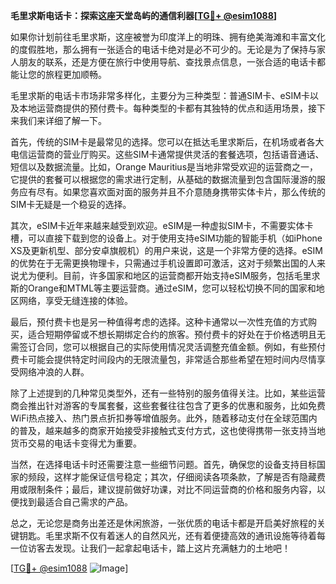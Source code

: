 **毛里求斯电话卡：探索这座天堂岛屿的通信利器[[TG💪+ @esim1088](https://t.me/s/esim1088)]**

如果你计划前往毛里求斯，这座被誉为印度洋上的明珠、拥有绝美海滩和丰富文化的度假胜地，那么拥有一张适合的电话卡绝对是必不可少的。无论是为了保持与家人朋友的联系，还是方便在旅行中使用导航、查找景点信息，一张合适的电话卡都能让您的旅程更加顺畅。

毛里求斯的电话卡市场非常多样化，主要分为三种类型：普通SIM卡、eSIM卡以及本地运营商提供的预付费卡。每种类型的卡都有其独特的优点和适用场景，接下来我们来详细了解一下。

首先，传统的SIM卡是最常见的选择。您可以在抵达毛里求斯后，在机场或者各大电信运营商的营业厅购买。这些SIM卡通常提供灵活的套餐选项，包括语音通话、短信以及数据流量。比如，Orange Mauritius是当地非常受欢迎的运营商之一，它提供的套餐可以根据您的需求进行定制，从基础的数据流量到包含国际漫游的服务应有尽有。如果您喜欢面对面的服务并且不介意随身携带实体卡片，那么传统的SIM卡无疑是一个稳妥的选择。

其次，eSIM卡近年来越来越受到欢迎。eSIM是一种虚拟SIM卡，不需要实体卡槽，可以直接下载到您的设备上。对于使用支持eSIM功能的智能手机（如iPhone XS及更新机型、部分安卓旗舰机）的用户来说，这是一个非常方便的选择。eSIM的优势在于无需更换物理卡，只需通过手机设置即可激活，这对于频繁出国的人来说尤为便利。目前，许多国家和地区的运营商都开始支持eSIM服务，包括毛里求斯的Orange和MTML等主要运营商。通过eSIM，您可以轻松切换不同的国家和地区网络，享受无缝连接的体验。

最后，预付费卡也是另一种值得考虑的选择。这种卡通常以一次性充值的方式购买，适合短期停留或不想长期绑定合约的旅客。预付费卡的好处在于价格透明且无需签订合同，您可以根据自己的实际使用情况灵活调整充值金额。例如，有些预付费卡可能会提供特定时间段内的无限流量包，非常适合那些希望在短时间内尽情享受网络冲浪的人群。

除了上述提到的几种常见类型外，还有一些特别的服务值得关注。比如，某些运营商会推出针对游客的专属套餐，这些套餐往往包含了更多的优惠和服务，比如免费WiFi热点接入、热门景点折扣券等增值服务。此外，随着移动支付在全球范围内的普及，越来越多的商家开始接受非接触式支付方式，这也使得携带一张支持当地货币交易的电话卡变得尤为重要。

当然，在选择电话卡时还需要注意一些细节问题。首先，确保您的设备支持目标国家的频段，这样才能保证信号稳定；其次，仔细阅读各项条款，了解是否有隐藏费用或限制条件；最后，建议提前做好功课，对比不同运营商的价格和服务内容，以便找到最适合自己需求的产品。

总之，无论您是商务出差还是休闲旅游，一张优质的电话卡都是开启美好旅程的关键钥匙。毛里求斯不仅有着迷人的自然风光，还有着便捷高效的通讯设施等待着每一位访客去发现。让我们一起拿起电话卡，踏上这片充满魅力的土地吧！

[[TG💪+ @esim1088](https://t.me/s/esim1088) ![Image](https://i.postimg.cc/4NQfJmqS/Snipaste-2025-05-13-00-14-12.png)]
